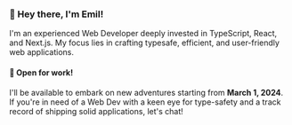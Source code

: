 ### 👋 Hey there, I'm Emil!

I'm an experienced Web Developer deeply invested in TypeScript, React, and Next.js. My focus lies in crafting typesafe, efficient, and user-friendly web applications.

#### 📆 Open for work!
I'll be available to embark on new adventures starting from **March 1, 2024**. If you're in need of a Web Dev with a keen eye for type-safety and a track record of shipping solid applications, let's chat!
